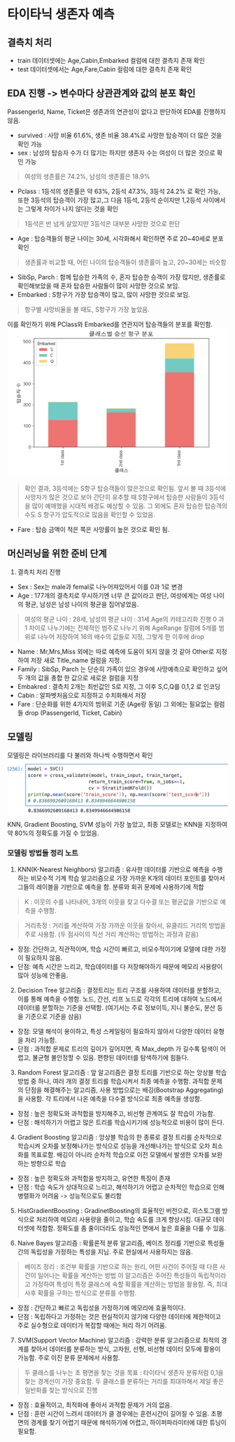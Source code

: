 # 타이타닉 생존자 예측 

## 결측치 처리 
- train 데이터셋에는 Age,Cabin,Embarked 컬럼에 대한 결측지 존재 확인
- test 데이터셋에서는 Age,Fare,Cabin 컬럼에 대한 결측치 존재 확인

## EDA 진행 -> 변수마다 상관관계와 값의 분포 확인
PassengerId, Name, Ticket은 생존과의 연관성이 없다고 판단하여 EDA를 진행하지 않음. 
- survived : 사망 비율 61.6%, 생존 비율 38.4%로 사망한 탑승객이 더 많은 것을 확인 가능
- sex : 남성의 탑승자 수가 더 많기는 하지만 생존자 수는 여성이 더 많은 것으로 확인 가능
> 여성의 생존률은 74.2%, 남성의 생존률은 18.9% 
- Pclass : 1등석의 생존률은 약 63%, 2등석 47.3%, 3등석 24.2% 로 확인 가능, 또한 3등석의 탑승객이 가장 많고,그 다음 1등석, 2등석 순이지만 1,2등석 사이에서는 그렇게 차이가 나지 않다는 것을 확인
> 1등석은 반 넘게 살았지만 3등석은 대부분 사망한 것으로 판단
- Age : 탑승객들의 평균 나이는 30세, 시각화해서 확인하면 주로 20~40세로 분포확인
> 생존률과 비교할 때, 어린 나이의 탑승객들이 생존률이 높고, 20~30세는 비슷함
- SibSp, Parch : 함께 탑승한 가족의 수, 혼자 탑승한 승객이 가장 많지만, 생존률로 확인해보았을 때 혼자 탑승한 사람들이 많이 사망한 것으로 보임.
- Embarked : S항구가 가장 탑승객이 많고, 많이 사망한 것으로 보임. 
> 항구별 사망비율을 볼 때도, S항구가 가장 높았음. 

이를 확인하기 위해 PClass와 Embarked를 연관지어 탑승객들의 분포를 확인함. 
![alt text](<image/클래스별 승선 항구 분포.png>)
> 확인 결과, 3등석에는 S항구 탑승객들이 많은것으로 확인됨. 앞서 볼 때 3등석에 사망자가 많은 것으로 보아 간단히 유추할 때 S항구에서 탑승한 사람들이 3등석을 많이 예매했을 시대적 배경도 예상할 수 있음. 그 외에도 혼자 탑승한 탑승객의 수도 S 항구가 압도적으로 많음을 확인할 수 있었음.
- Fare : 탑승 금액이 적은 쪽은 사망률이 높은 것으로 확인 됨. 

## 머신러닝을 위한 준비 단계 
1. 결측치 처리 진행
- Sex : Sex는 male과 femal로 나누어져있어서 이를 0과 1로 변경
- Age : 177개의 결측치로 무시하기엔 너무 큰 값이라고 판단, 여성에게는 여성 나이의 평균, 남성은 남성 나이의 평균을 집어넣었음.
> 여성의 평균 나이 : 28세, 남성의 평균 나이 : 31세 
Age의 카테고리화 진행 
0 과 1 차이로 나누기에는 전체적인 범주로 나누기 위해 AgeRange 컬럼에 5개를 범위로 나누어 저장하여 16의 배수의 값들로 지정, 그렇게 한 이후에 drop 
- Name : Mr,Mrs,Miss 외에는 따로 예측에 도움이 되지 않을 것 같아 Other로 지정하여 저장
새로 Title_name 컬럼을 지정.
- Family : SibSp, Parch 는 단순히 가족이 있으 경우에 사망예측으로 확인하고 싶어 두 개의 값을 총합 한 값으로 새로운 컬럼을 지정
- Embakred : 결측치 2개는 최빈값인 S로 지정, 그 이후 S,C,Q를 0,1,2 로 인코딩
- Cabin : 알파벳처음으로 지정하고 수치화해서 저장
- Fare : 단순화를 위한 4가지의 범위로 기준 (Age랑 동일)
그 외에는 필요없는 컬럼들 drop (PassengerId, Ticket, Cabin)

## 모델링
모델링은 라이브러리를 다 불러와 하나씩 수행하면서 확인
![alt text](image/SVC.png)
KNN, Gradient Boosting, SVM 성능이 가장 높았고, 최종 모델로는 KNN을 지정하여 약 80%의 정확도를 가질 수 있었음. 

### 모델링 방법들 정리 노트
1. KNN(K-Nearest Neighbors) 알고리즘 
: 유사한 데이터를 기반으로 예측을 수행하는 비모수적 기계 학습 알고리즘으로 가장 가까운 K개의 데이터 포인트를 찾아서 그들의 레이블을 기반으로 예측을 함. 분류와 회귀 문제에 사용하기에 적합
> K : 이웃의 수를 나타내어, 3개의 이웃을 찾고 다수결 또는 평균값을 기반으로 예측을 수행함. 

> 거리측정 : 거리를 계산하여 가장 가까운 이웃을 찾아서, 유클리드 거리의 방법을 주로 사용함. (두 점사이의 직선 거리 계산하는 방법하는 과정과 같음)

- 장점: 간단하고, 직관적이며, 학습 시간이 빠르고, 비모수적이기에 모델에 대한 가정이 필요하지 않음.
- 단점: 예측 시간은 느리고, 학습데이터를 다 저장해야하기 때문에 메모리 사용량이 많아 성능에 안좋음. 

2. Decision Tree 알고리즘
: 결정트리는 트리 구조를 사용하여 데이터를 분할하고, 이를 통해 예측을 수행함. 노드, 간선, 리프 노드로 각각의 트리에 대하여 노드에서 데이터를 분할하는 기준을 선택함. (여기서는 주로 정보이득, 지니 불순도, 분산 등을 기준으로 기준을 삼음)

- 장점: 모델 해석이 용이하고, 특성 스케일링이 필요하지 않아서 다양한 데이터 유형을 처리 가능함.
- 단점 : 과적합 문제로 트리의 깊이가 깊어지면, 즉 Max_depth 가  길수록 탐색이 어렵고, 불균형 불안정할 수 있음. 편향된 데이터를 탐색하기에 힘들다.

3. Random Forest 알고리즘
: 앞 알고리즘은 결정 트리를 기반으로 하는 앙상블 학습 방법 중 하나, 여러 개의 결정 트리를 학습시켜서 최종 예측을 수행함. 과적합 문제의 단점을 해결해주는 알고리즘, 사용 방법으로는 배깅(Bootstrap Aggregating)을 사용함. 각 트리에서 나온 예측을 다수결 방식으로 최종 예측을 생성함.

- 장점 : 높은 정확도와 과적합을 방지해주고, 비선형 관계여도 잘 학습이 가능함. 
- 단점 : 해석하기가 어렵고 많은 트리를 학습시키기에 성능적으로 비용이 많이 든다. 

4. Gradient Boosting 알고리즘
: 앙상블 학습의 한 종류로 결정 트리를 순차적으로 학습시켜 오차를 보정해나가는 방식으로 성능을 개선해나가는 방식으로 오차 최소화를 목표로함. 배깅이 아니라 순차적 학습으로 이전 모델에서 발생한 오차를 보완하는 방향으로 학습 

- 장점 : 높은 정확도와 과적합을 방지하고, 유연한 특징이 존재
- 단점 : 학습 속도가 상대적으로 느리고, 해석하기가 어렵고 순차적인 학습으로 인해 병렬화가 어려움 -> 성능적으로도 불리함

5. HistGradientBoosting 
: GradinetBoosting의 효율적인 버전으로, 히스토그램 방식으로 처리하여 메모리 사용량을 줄이고, 학습 속도를 크게 향상시킴. 대규모 데이터셋에 적합함. 정확도를 좀 줄이더라도 성능적인 면에서 높은 효율을 다룰 수 있음. 

6. Naive Bayes 알고리즘
: 확률론적 분류 알고리즘, 베이즈 정리를 기반으로 특성들 간의 독립성을 가정하는 특성을 지님. 주로 현실에서 사용하지는 않음.
> 베이즈 정리 : 조건부 확률을 기반으로 하는 원리, 어떤 사건이 주어질 때 다른 사건이 일어나는 확률을 계산하는 방법
이 알고리즘은 주어진 특성들이 독립적이라고 가정하여 특성이 특정 클래스에 속할 확률을 계산하는 방법을 활용함. 즉, 최대 사후 확률을 구하는 방식으로 분류를 수행함. 

- 장점 : 간단하고 빠르고 독립성을 가정하기에 메모리에 효율적이다. 
- 단점 : 독립하다고 가정하는 것은 현실적이지 않기에 다양한 데이터에 제한적이고 주로 실수형으로 데이터가 복잡할 때에는 처리 하기 어려움.

7. SVM(Support Vector Machine) 알고리즘
: 강력한 분류 알고리즘으로 최적의 경계를 찾아서 데이터를 분류하는 방식, 고차원, 선형, 비선형 데이터 모두에 활용이 가능함. 주로 이진 분류 문제에서 사용함. 
> 두 클래스를 나누는 초 평면을 찾는 것을 목표 : 타이타닉 생존자 분류처럼 0,1을 찾는 경계선이 가장 중요함. 두 클래스를 분류하는 거리를 최대하해서 제일 좋은 일반화를 찾는 방식으로 진행

- 장점 : 효율적이고, 최적화에 좋아서 과적합 문제가 거의 없음.
- 단점 : 훈련 시간이 느려서 데이터가 클 경우에는 훈련시간이 길어질 수 있음. 초평면의 경계를 찾기 어렵기 때문에 해석하기에 어렵고, 하이퍼파라미터에 대한 튜닝이 필요함.